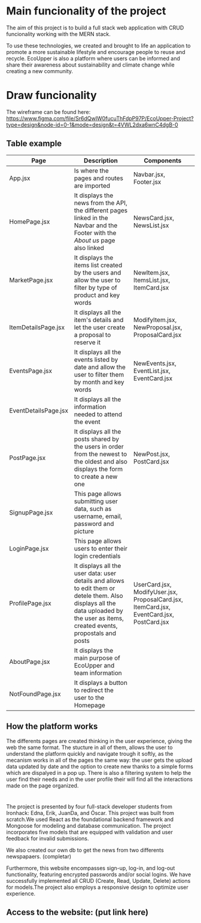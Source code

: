 # Main funcionality of the project

The aim of this project is to build a full stack web application with CRUD funcionality working with the MERN stack.

To use these technologies, we created and brought to life an application to promote a more sustainable lifestyle and encourage people to reuse and recycle. EcoUpper is also a platform where users can be informed and share their awareness about sustainability and climate change while creating a new community.

# Draw funcionality

The wireframe can be found here: https://www.figma.com/file/Sr6dQwIW0fucuThFdpP97P/EcoUpper-Project?type=design&node-id=0-1&mode=design&t=4VWL2dxa6wnC4dgB-0

## Table example
| Page | Description | Components |
| ---- | ---         | ---------- | 
| App.jsx | Is where the pages and routes are imported| Navbar.jsx, Footer.jsx |
| HomePage.jsx | It displays the news from the API, the different pages linked in the Navbar and the Footer with the _About us_ page also linked| NewsCard.jsx, NewsList.jsx |
| MarketPage.jsx | It displays the items list created by the users and allow the user to filter by type of product and key words | NewItem.jsx, ItemsList.jsx, ItemCard.jsx | 
| ItemDetailsPage.jsx | It displays all the item's details and let the user create a proposal to reserve it | ModifyItem.jsx, NewProposal.jsx, ProposalCard.jsx | 
| EventsPage.jsx | It displays all the events listed by date and allow the user to filter them by month and key words | NewEvents.jsx, EventList.jsx, EventCard.jsx | 
| EventDetailsPage.jsx | It displays all the information needed to attend the event | 
| PostPage.jsx | It displays all the posts shared by the users in order from the newest to the oldest and also displays the form to create a new one| NewPost.jsx, PostCard.jsx | 
| SignupPage.jsx | This page allows submitting user data, such as username, email, password and picture| 
| LoginPage.jsx | This page allows users to enter their login credentials |  
| ProfilePage.jsx | It displays all the user data: user details and allows to edit them or detele them. Also displays all the data uploaded by the user as items, created events, propostals and posts| UserCard.jsx, ModifyUser.jsx, ProposalCard.jsx, ItemCard.jsx, EventCard.jsx, PostCard.jsx | 
| AboutPage.jsx | It displays the main purpose of EcoUpper and team information | 
| NotFoundPage.jsx | It displays a button to redirect the user to the Homepage | 

<!-- ## Components table example
| Components | Components Description |
| ---------- | ---------------------  |
| NewsCard.jsx | DESCRIPTION |
| NewsList.jsx | DESCRIPTION |
| NewItem.jsx | DESCRIPTION |
| ItemsList.jsx | DESCRIPTION |
| ItemCard.jsx | DESCRIPTION |
| ModifyItem.jsx | DESCRIPTION |
| NewEvents.jsx | DESCRIPTION |
| EventList.jsx | DESCRIPTION |
| EventCard.jsx | DESCRIPTION |
| NewPost.jsx | DESCRIPTION |
| PostCard.jsx | DESCRIPTION |
| UserCard.jsx | DESCRIPTION |
| ModifyUser.jsx | DESCRIPTION |
| NewProposal.jsx | DESCRIPTION |
|ProposalCard.jsx | DESCRIPTION |
| Navbar.jsx | DESCRIPTION |
| Footer.jsx | DESCRIPTION |
| Loading.jsx | DESCRIPTION |
| IsAnon.jsx | DESCRIPTION |
| IsPrivate.jsx | DESCRIPTION | -->

## How the platform works
The differents pages are created thinking in the user experience, giving the web the same format.
The stucture in all of them, allows the user to  understand the platform quickly and navigate trough it softly, as the mecanism works in all of the pages the same way: the user gets the upload data updated by date and the option to create new thanks to a simple forms which are dispalyed in a pop up. 
There is also a filtering system to help the user find their needs and in the user profile their will find all the interactions made on the page organized.

# 

The project is presented by four full-stack developer students from Ironhack: Edna, Erik, JuanDa, and Óscar. This project was built from scratch.We used React as the foundational backend framework and Mongoose for modeling and database communication. The project incorporates five models that are equipped with validation and user feedback for invalid submissions.

We also created our own db to get the news from two differents newspapaers. (completar)

Furthermore, this website encompasses sign-up, log-in, and log-out functionality, featuring encrypted passwords and/or social logins. We have successfully implemented all CRUD (Create, Read, Update, Delete) actions for models.The project also employs a responsive design to optimize user experience.

## Access to the website: (put link here)

